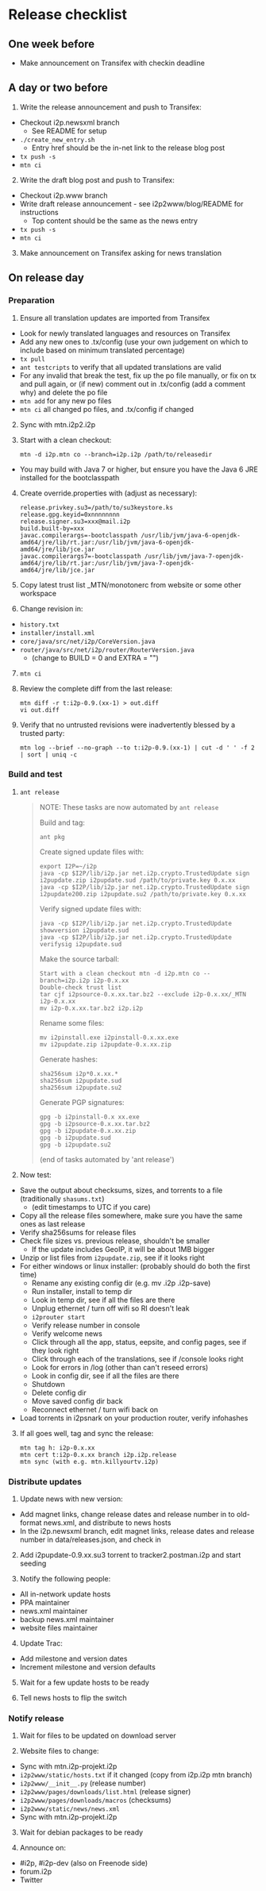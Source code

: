# Release checklist

## One week before

- Make announcement on Transifex with checkin deadline


## A day or two before

1. Write the release announcement and push to Transifex:

  - Checkout i2p.newsxml branch
    - See README for setup
  - `./create_new_entry.sh`
    - Entry href should be the in-net link to the release blog post
  - `tx push -s`
  - `mtn ci`

2. Write the draft blog post and push to Transifex:

  - Checkout i2p.www branch
  - Write draft release announcement - see i2p2www/blog/README for instructions
    - Top content should be the same as the news entry
  - `tx push -s`
  - `mtn ci`

3. Make announcement on Transifex asking for news translation


## On release day

### Preparation

1. Ensure all translation updates are imported from Transifex

  - Look for newly translated languages and resources on Transifex
  - Add any new ones to .tx/config (use your own judgement on which to include
    based on minimum translated percentage)
  - `tx pull`
  - `ant testcripts` to verify that all updated translations are valid
  - For any invalid that break the test, fix up the po file manually, or fix on
    tx and pull again, or (if new) comment out in .tx/config (add a comment why)
    and delete the po file
  - `mtn add` for any new po files
  - `mtn ci` all changed po files, and .tx/config if changed

2. Sync with mtn.i2p2.i2p

3. Start with a clean checkout:

    ```
    mtn -d i2p.mtn co --branch=i2p.i2p /path/to/releasedir
    ```

  - You may build with Java 7 or higher, but ensure you have the Java 6 JRE installed for the bootclasspath

4. Create override.properties with (adjust as necessary):

    ```
    release.privkey.su3=/path/to/su3keystore.ks
    release.gpg.keyid=0xnnnnnnnn
    release.signer.su3=xxx@mail.i2p
    build.built-by=xxx
    javac.compilerargs=-bootclasspath /usr/lib/jvm/java-6-openjdk-amd64/jre/lib/rt.jar:/usr/lib/jvm/java-6-openjdk-amd64/jre/lib/jce.jar
    javac.compilerargs7=-bootclasspath /usr/lib/jvm/java-7-openjdk-amd64/jre/lib/rt.jar:/usr/lib/jvm/java-7-openjdk-amd64/jre/lib/jce.jar
    ```

5. Copy latest trust list _MTN/monotonerc from website or some other workspace

6. Change revision in:
  - `history.txt`
  - `installer/install.xml`
  - `core/java/src/net/i2p/CoreVersion.java`
  - `router/java/src/net/i2p/router/RouterVersion.java`
    - (change to BUILD = 0 and EXTRA = "")

7. `mtn ci`

8. Review the complete diff from the last release:

    ```
    mtn diff -r t:i2p-0.9.(xx-1) > out.diff
    vi out.diff
    ```

9. Verify that no untrusted revisions were inadvertently blessed by a trusted party:

    ```
    mtn log --brief --no-graph --to t:i2p-0.9.(xx-1) | cut -d ' ' -f 2 | sort | uniq -c
    ```

### Build and test

1. `ant release`

    > NOTE: These tasks are now automated by `ant release`
    >
    > Build and tag:
    >
    >     ant pkg
    >
    > Create signed update files with:
    >
    >     export I2P=~/i2p
    >     java -cp $I2P/lib/i2p.jar net.i2p.crypto.TrustedUpdate sign i2pupdate.zip i2pupdate.sud /path/to/private.key 0.x.xx
    >     java -cp $I2P/lib/i2p.jar net.i2p.crypto.TrustedUpdate sign i2pupdate200.zip i2pupdate.su2 /path/to/private.key 0.x.xx
    >
    > Verify signed update files with:
    >
    >     java -cp $I2P/lib/i2p.jar net.i2p.crypto.TrustedUpdate showversion i2pupdate.sud
    >     java -cp $I2P/lib/i2p.jar net.i2p.crypto.TrustedUpdate verifysig i2pupdate.sud
    >
    > Make the source tarball:
    >
    >     Start with a clean checkout mtn -d i2p.mtn co --branch=i2p.i2p i2p-0.x.xx
    >     Double-check trust list
    >     tar cjf i2psource-0.x.xx.tar.bz2 --exclude i2p-0.x.xx/_MTN i2p-0.x.xx
    >     mv i2p-0.x.xx.tar.bz2 i2p.i2p
    >
    > Rename some files:
    >
    >     mv i2pinstall.exe i2pinstall-0.x.xx.exe
    >     mv i2pupdate.zip i2pupdate-0.x.xx.zip
    >
    > Generate hashes:
    >
    >     sha256sum i2p*0.x.xx.*
    >     sha256sum i2pupdate.sud
    >     sha256sum i2pupdate.su2
    >
    > Generate PGP signatures:
    >
    >     gpg -b i2pinstall-0.x xx.exe
    >     gpg -b i2psource-0.x.xx.tar.bz2
    >     gpg -b i2pupdate-0.x.xx.zip
    >     gpg -b i2pupdate.sud
    >     gpg -b i2pupdate.su2
    >
    > (end of tasks automated by 'ant release')

2. Now test:
  - Save the output about checksums, sizes, and torrents to a file
    (traditionally `shasums.txt`)
    - (edit timestamps to UTC if you care)
  - Copy all the release files somewhere, make sure you have the same ones as last release
  - Verify sha256sums for release files
  - Check file sizes vs. previous release, shouldn't be smaller
    - If the update includes GeoIP, it will be about 1MB bigger
  - Unzip or list files from `i2pupdate.zip`, see if it looks right
  - For either windows or linux installer: (probably should do both the first time)
    - Rename any existing config dir (e.g. mv .i2p .i2p-save)
    - Run installer, install to temp dir
    - Look in temp dir, see if all the files are there
    - Unplug ethernet / turn off wifi so RI doesn't leak
    - `i2prouter start`
    - Verify release number in console
    - Verify welcome news
    - Click through all the app, status, eepsite, and config pages, see if they look right
    - Click through each of the translations, see if /console looks right
    - Look for errors in /log (other than can't reseed errors)
    - Look in config dir, see if all the files are there
    - Shutdown
    - Delete config dir
    - Move saved config dir back
    - Reconnect ethernet / turn wifi back on
  - Load torrents in i2psnark on your production router, verify infohashes

3. If all goes well, tag and sync the release:

    ```
    mtn tag h: i2p-0.x.xx
    mtn cert t:i2p-0.x.xx branch i2p.i2p.release
    mtn sync (with e.g. mtn.killyourtv.i2p)
    ```

### Distribute updates

1. Update news with new version:
  - Add magnet links, change release dates and release number in to old-format
    news.xml, and distribute to news hosts
  - In the i2p.newsxml branch, edit magnet links, release dates and release
    number in data/releases.json, and check in

2. Add i2pupdate-0.9.xx.su3 torrent to tracker2.postman.i2p and start seeding

3. Notify the following people:
  - All in-network update hosts
  - PPA maintainer
  - news.xml maintainer
  - backup news.xml maintainer
  - website files maintainer

4. Update Trac:
  - Add milestone and version dates
  - Increment milestone and version defaults

5. Wait for a few update hosts to be ready

6. Tell news hosts to flip the switch

### Notify release

1. Wait for files to be updated on download server

2. Website files to change:
  - Sync with mtn.i2p-projekt.i2p
  - `i2p2www/static/hosts.txt` if it changed (copy from i2p.i2p mtn branch)
  - `i2p2www/__init__.py` (release number)
  - `i2p2www/pages/downloads/list.html` (release signer)
  - `i2p2www/pages/downloads/macros` (checksums)
  - `i2p2www/static/news/news.xml`
  - Sync with mtn.i2p-projekt.i2p

3. Wait for debian packages to be ready

4. Announce on:
  - #i2p, #i2p-dev (also on Freenode side)
  - forum.i2p
  - Twitter
